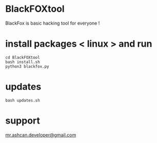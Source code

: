 # BlackFOXtool
BlackFox is basic hacking tool for everyone !

# install packages < linux > and run
```
cd BlackFOXtool
bash install.sh
python3 blackfox.py
```
# updates
```
bash updates.sh
```
# support
mr.ashcan.developer@gmail.com
